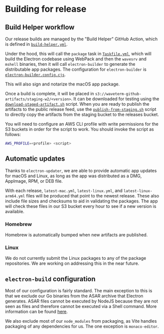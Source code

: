 # Building for release

## Build Helper workflow

Our release builds are managed by the "Build Helper" GitHub Action, which is defined
in [`build-helper.yml`](../../.github/workflows/build-helper.yml).

Under the hood, this will call the `package` task in
[`Taskfile.yml`](../../Taskfile.yml), which will build the Electron codebase using
WebPack and then the `wavesrv` and `mshell` binaries, then it will call `electron-builder`
to generate the distributable app packages. The configuration for `electron-builder`
is [`electron-builder.config.cjs`](../../electron-builder.config.cjs).

This will also sign and notarize the macOS app package.

Once a build is complete, it will be placed in `s3://waveterm-github-artifacts/staging-w2/<version>`.
It can be downloaded for testing using the [`download-staged-artifact.sh`](./download-staged-artifact.sh)
script. When you are ready to publish the artifacts to the public release feed, use the
[`publish-from-staging.sh`](./publish-from-staging.sh) script to directly copy the artifacts from
the staging bucket to the releases bucket.

You will need to configure an AWS CLI profile with write permissions for the S3 buckets in order for the script to work. You should invoke the script as follows:

```bash
AWS_PROFILE=<profile> <script>
```

## Automatic updates

Thanks to `electron-updater`, we are able to provide automatic app updates for macOS and Linux,
as long as the app was distributed as a DMG, AppImage, RPM, or DEB file.

With each release, `latest-mac.yml`, `latest-linux.yml`, and `latest-linux-arm64.yml` files will be produced that point to the
newest release. These also include file sizes and checksums to aid in validating the packages. The app
will check these files in our S3 bucket every hour to see if a new version is available.

### Homebrew

Homebrew is automatically bumped when new artifacts are published.

### Linux

We do not currently submit the Linux packages to any of the package repositories. We
are working on addressing this in the near future.

## `electron-build` configuration

Most of our configuration is fairly standard. The main exception to this is that we exclude
our Go binaries from the ASAR archive that Electron generates. ASAR files cannot be executed
by NodeJS because they are not seen as files and therefore cannot be executed via a Shell
command. More information can be found
[here](https://www.electronjs.org/docs/latest/tutorial/asar-archives#executing-binaries-inside-asar-archive).

We also exclude most of our `node_modules` from packaging, as Vite handles packaging
of any dependencies for us. The one exception is `monaco-editor`.
